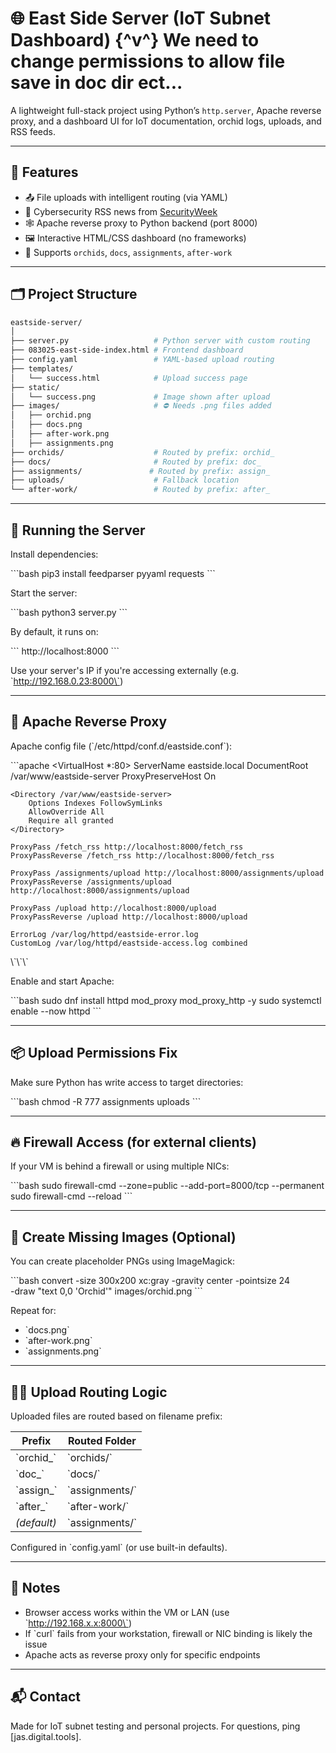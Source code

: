 # 🌐 East Side Server (IoT Subnet Dashboard) {^v^} We need to change permissions to allow file save in doc dir ect...

A lightweight full-stack project using Python’s `http.server`, Apache reverse proxy, and a dashboard UI for IoT documentation, orchid logs, uploads, and RSS feeds.

---

## 🔧 Features

- 📤 File uploads with intelligent routing (via YAML)
- 📰 Cybersecurity RSS news from [SecurityWeek](https://www.securityweek.com/feed/)
- 🕸 Apache reverse proxy to Python backend (port 8000)
- 🖼 Interactive HTML/CSS dashboard (no frameworks)
- 📁 Supports `orchids`, `docs`, `assignments`, `after-work`

---

## 🗂 Project Structure

```bash
eastside-server/
│
├── server.py                   # Python server with custom routing
├── 083025-east-side-index.html # Frontend dashboard
├── config.yaml                 # YAML-based upload routing
├── templates/
│   └── success.html            # Upload success page
├── static/
│   └── success.png             # Image shown after upload
├── images/                     # ⛔️ Needs .png files added
│   ├── orchid.png
│   ├── docs.png
│   ├── after-work.png
│   ├── assignments.png
├── orchids/                    # Routed by prefix: orchid_
├── docs/                       # Routed by prefix: doc_
├── assignments/               # Routed by prefix: assign_
├── uploads/                    # Fallback location
└── after-work/                 # Routed by prefix: after_
```

---

## 🚀 Running the Server

Install dependencies:

\`\`\`bash
pip3 install feedparser pyyaml requests
\`\`\`

Start the server:

\`\`\`bash
python3 server.py
\`\`\`

By default, it runs on:

\`\`\`
http://localhost:8000
\`\`\`

Use your server's IP if you're accessing externally (e.g. \`http://192.168.0.23:8000\`)

---

## 🔁 Apache Reverse Proxy

Apache config file (\`/etc/httpd/conf.d/eastside.conf\`):

\`\`\`apache
<VirtualHost *:80>
    ServerName eastside.local
    DocumentRoot /var/www/eastside-server
    ProxyPreserveHost On

    <Directory /var/www/eastside-server>
        Options Indexes FollowSymLinks
        AllowOverride All
        Require all granted
    </Directory>

    ProxyPass /fetch_rss http://localhost:8000/fetch_rss
    ProxyPassReverse /fetch_rss http://localhost:8000/fetch_rss

    ProxyPass /assignments/upload http://localhost:8000/assignments/upload
    ProxyPassReverse /assignments/upload http://localhost:8000/assignments/upload

    ProxyPass /upload http://localhost:8000/upload
    ProxyPassReverse /upload http://localhost:8000/upload

    ErrorLog /var/log/httpd/eastside-error.log
    CustomLog /var/log/httpd/eastside-access.log combined
</VirtualHost>
\`\`\`

Enable and start Apache:

\`\`\`bash
sudo dnf install httpd mod_proxy mod_proxy_http -y
sudo systemctl enable --now httpd
\`\`\`

---

## 📦 Upload Permissions Fix

Make sure Python has write access to target directories:

\`\`\`bash
chmod -R 777 assignments uploads
\`\`\`

---

## 🔥 Firewall Access (for external clients)

If your VM is behind a firewall or using multiple NICs:

\`\`\`bash
sudo firewall-cmd --zone=public --add-port=8000/tcp --permanent
sudo firewall-cmd --reload
\`\`\`

---

## 📸 Create Missing Images (Optional)

You can create placeholder PNGs using ImageMagick:

\`\`\`bash
convert -size 300x200 xc:gray -gravity center -pointsize 24 \
  -draw "text 0,0 'Orchid'" images/orchid.png
\`\`\`

Repeat for:
- \`docs.png\`
- \`after-work.png\`
- \`assignments.png\`

---

## 👨‍💻 Upload Routing Logic

Uploaded files are routed based on filename prefix:

| Prefix       | Routed Folder |
|--------------|----------------|
| \`orchid_\`    | \`orchids/\`     |
| \`doc_\`       | \`docs/\`        |
| \`assign_\`    | \`assignments/\` |
| \`after_\`     | \`after-work/\`  |
| *(default)*  | \`assignments/\` |

Configured in \`config.yaml\` (or use built-in defaults).

---

## 🧠 Notes

- Browser access works within the VM or LAN (use \`http://192.168.x.x:8000\`)
- If \`curl\` fails from your workstation, firewall or NIC binding is likely the issue
- Apache acts as reverse proxy only for specific endpoints

---

## 📬 Contact

Made for IoT subnet testing and personal projects. For questions, ping [jas.digital.tools].
